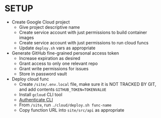 # SETUP

- Create Google Cloud project
  - Give project descriptive name
  - Create service account with just permissions to build container images
  - Create service account with just permissions to run cloud funcs
  - Update `deploy.sh` vars as appropriate
- Generate GitHub fine-grained personal access token
  - Increase expiration as desired
  - Grant access to only one relevant repo
  - Grant write permissions for issues
  - Store in password vault
- Deploy cloud func
  - Create `/site/.env.local` file, make sure it is NOT TRACKED BY GIT, and add contents `GITHUB_TOKEN=TOKENVALUE`
  - Install `gcloud` CLI tool
  - [Authenticate CLI](https://cloud.google.com/docs/authentication/gcloud)
  - From `/site`, run `./cloud/deploy.sh func-name`
  - Copy function URL into `site/src/api` as appropriate
